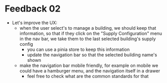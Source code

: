 # Feedback 02

- Let's improve the UX:
  - when the user select's to manage a building, we should keep that information, so that if they click on the "Supply Configuration" menu in the nav bar, we take them to the last selected building's supply config
    - you can use a pinia store to keep this information
    - update the navigation bar so that the selected building name's shown
  - make the navigation bar mobile friendly, for example on mobile we could have a hamburger menu, and the navigation itself in a drawer
    - feel free to check what are the common standards for that
